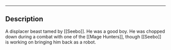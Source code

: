 --------------------------------------------------------------------------------
## Description
A displacer beast tamed by [[Seebo]]. He was a good boy. He was chopped down during a combat with one of the [[Mage Hunters]], though [[Seebo]] is working on bringing him back as a robot.